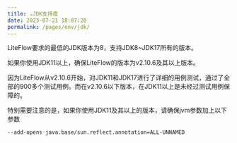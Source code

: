 ```yaml
---
title: ☕️JDK支持度
date: 2023-07-21 18:07:20
permalink: /pages/env/jdk/
---
```


LiteFlow要求的最低的JDK版本为8，支持JDK8~JDK17所有的版本。

如果你使用JDK11以上，确保LiteFlow的版本为v2.10.6及其以上版本。

因为LiteFlow从v2.10.6开始，对JDK11和JDK17进行了详细的用例测试，通过了全部的900多个测试用例。而在v2.10.6以下版本，在JDK11以上是未经过测试用例保障的。

特别需要注意的是，如果你使用JDK11及其以上的版本，请确保jvm参数加上以下参数

```shell
--add-opens java.base/sun.reflect.annotation=ALL-UNNAMED
```